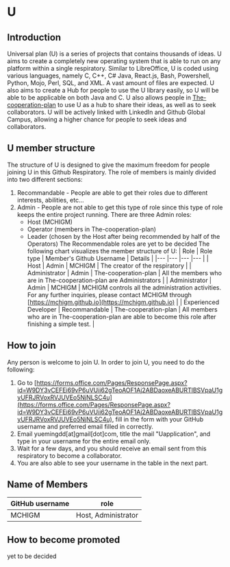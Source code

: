 # U
## Introduction
Universal plan (U) is a series of projects that contains thousands of ideas.
U aims to create a completely new operating system that is able to run on any platform within a single respiratory. Similar to LibreOffice, U is coded using various languages, namely C, C++, C# Java, React.js, Bash, Powershell, Python, Mojo, Perl, SQL, and XML. A vast amount of files are expected.
U also aims to create a Hub for people to use the U library easily, so U will be able to be applicable on both Java and C.
U also allows people in [The-cooperation-plan](https://github.com/The-cooperation-plan) to use U as a hub to share their ideas, as well as to seek collaborators.
U will be actively linked with LinkedIn and Github Global Campus, allowing a higher chance for people to seek ideas and collaborators.

## U member structure
The structure of U is designed to give the maximum freedom for people joining U in this Github Respiratory.
The role of members is mainly divided into two different sections:
1. Recommandable - People are able to get their roles due to different interests, abilities, etc...
2. Admin - People are not able to get this type of role since this type of role keeps the entire project running.
There are three Admin roles:
   - Host (MCHIGM)
   - Operator (members in The-cooperation-plan)
   - Leader (chosen by the Host after being recommended by half of the Operators)
   The Recommendable roles are yet to be decided
The following chart visualizes the member structure of U:
| Role 	| Role type 	| Member's Github Username 	| Details 	|
|---	|---	|---	|---	|
| Host 	| Admin 	| MCHIGM 	| The creator of the respiratory 	|
| Administrator 	| Admin 	| The-cooperation-plan 	| All the members who are in The-cooperation-plan are Administrators 	|
| Administrator 	| Admin 	| MCHIGM 	| MCHIGM controls all the administration activities.<br>For any further inquiries, please contact MCHIGM through [https://mchigm.github.io](https://mchigm.github.io) 	|
| Experienced Developer 	| Recommandable 	| The-cooperation-plan 	| All members who are in The-cooperation-plan are able to become this role after finishing a simple test. 	|

## How to join
Any person is welcome to join U. In order to join U, you need to do the following:
1. Go to [https://forms.office.com/Pages/ResponsePage.aspx?id=W9DY3vCEFEi69vP6uVUii62gTeoAOF1Aj2ABDaoxeABURTlBSVpaU1gyUFRJRVoxRVJUVEo5NjNLSC4u](https://forms.office.com/Pages/ResponsePage.aspx?id=W9DY3vCEFEi69vP6uVUii62gTeoAOF1Aj2ABDaoxeABURTlBSVpaU1gyUFRJRVoxRVJUVEo5NjNLSC4u), fill in the form with your GitHub username and preferred email filled in correctly.
2. Email yuemingdd[at]gmail[dot]com, title the mail "Uapplication", and type in your username for the entire email only.
3. Wait for a few days, and you should receive an email sent from this respiratory to become a collaborator.
4. You are also able to see your username in the table in the next part.

## Name of Members
| GitHub username | role |
| --- | --- |
| MCHIGM | Host, Administrator|

## How to become promoted
yet to be decided
